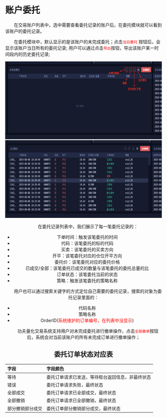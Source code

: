 # 账户委托

&emsp;&emsp;在交易账户列表中，选中需要查看委托记录的账户后，在委托模块就可以看到该账户的委托记录。

&emsp;&emsp;在委托模块中，默认显示的是该账户的未完成委托；点击<font color="red">```当日委托```</font> 按钮后，会显示该账户当日所有的委托记录; 用户可以通过点击<font color="red">```导出```</font>按钮，导出该账户某一时间段内的历史委托记录;

<div align=center><img src="/images/acc_entrust.png" width="640" height="250" alt="">

<div align=center><img src="/images/acc_entrust_1.png" width="640" height="250">


&emsp;&emsp;在委托记录列表中，我们展示了每一笔委托记录的：

- 下单时间：触发该笔委托的时间
- 代码：该笔委托的标的代码
- 买卖：该笔委托的买卖方向
- 开平：该笔委托对应的仓位开平方向
- 委托价：该笔委托对应的委托价格
- 已成交/全部：该笔委托已成交的数量与该笔委托的委托总量的比
- 订单状态：该笔委托当前的状态
- 策略：触发该笔委托的策略名称

&emsp;&emsp;用户也可以通过搜索关键字的方式定位自己需要的委托记录，搜索的对象为委托记录里面的：

- 代码名称
- 策略名称
- OrderID(<font color = red>系统维护的订单编号，在列表中没显示</font>)

&emsp;&emsp;功夫量化交易系统支持用户对未完成委托进行撤单操作，点击<font color="red">```全部撤单```</font>按钮后，系统会对当前该账户的所有未完成订单进行撤单操作；



## 委托订单状态对应表

| 字段             | 字段颜色                                         |
| :--------------- | :----------------------------------------------- |
| 等待             | 委托订单请求已发送，等待柜台返回信息，非最终状态 |
| 错误             | 委托订单请求失败，最终状态                       |
| 全部成交         | 委托订单请求已全部成交，最终状态                 |
| 全部撤销         | 委托订单请求已全部撤销，最终状态                 |
| 部分撤销部分成交 | 委托订单部分撤销部分成交，最终状态               |